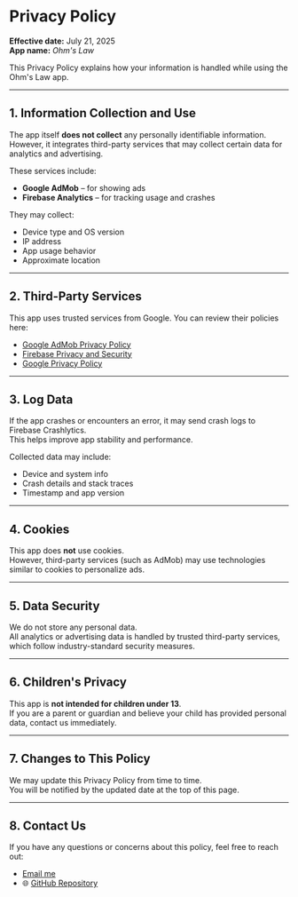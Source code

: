 # Privacy Policy

**Effective date:** July 21, 2025  
**App name:** *Ohm's Law*

This Privacy Policy explains how your information is handled while using the Ohm's Law app.

---

## 1. Information Collection and Use

The app itself **does not collect** any personally identifiable information.  
However, it integrates third-party services that may collect certain data for analytics and advertising.

These services include:

- **Google AdMob** – for showing ads  
- **Firebase Analytics** – for tracking usage and crashes

They may collect:

- Device type and OS version  
- IP address  
- App usage behavior  
- Approximate location

---

## 2. Third-Party Services

This app uses trusted services from Google. You can review their policies here:

- [Google AdMob Privacy Policy](https://support.google.com/admob/answer/6128543)  
- [Firebase Privacy and Security](https://firebase.google.com/support/privacy)  
- [Google Privacy Policy](https://policies.google.com/privacy)

---

## 3. Log Data

If the app crashes or encounters an error, it may send crash logs to Firebase Crashlytics.  
This helps improve app stability and performance.

Collected data may include:

- Device and system info  
- Crash details and stack traces  
- Timestamp and app version

---

## 4. Cookies

This app does **not** use cookies.  
However, third-party services (such as AdMob) may use technologies similar to cookies to personalize ads.

---

## 5. Data Security

We do not store any personal data.  
All analytics or advertising data is handled by trusted third-party services, which follow industry-standard security measures.

---

## 6. Children's Privacy

This app is **not intended for children under 13**.  
If you are a parent or guardian and believe your child has provided personal data, contact us immediately.

---

## 7. Changes to This Policy

We may update this Privacy Policy from time to time.  
You will be notified by the updated date at the top of this page.

---

## 8. Contact Us

If you have any questions or concerns about this policy, feel free to reach out:

- [Email me](mailto:bonda.ivan22@gmail.com)
- 🌐 [GitHub Repository](https://github.com/ivanbondaruk/ohms-law-app)